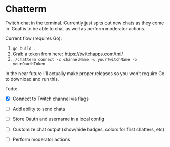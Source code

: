 # Chatterm

Twitch chat in the terminal. Currently just spits out new chats as they come in. Goal is to be able to chat as well as perform moderator actions.

Current flow (requires Go):

1. `go build .`
2. Grab a token from here: https://twitchapps.com/tmi/
3. `./chatterm connect -c channelName -u yourTwitchName -o yourOauthToken`

In the near future I'll actually make proper releases so you won't require Go to download and run this.

Todo:

- [x] Connect to Twitch channel via flags
- [ ] Add ability to send chats
- [ ] Store Oauth and username in a local config
- [ ] Customize chat output (show/hide badges, colors for first chatters, etc)
- [ ] Perform moderator actions

